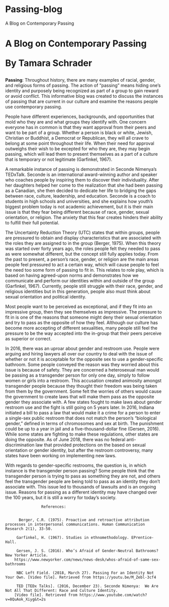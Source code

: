 # Passing-blog


<!DOCTYPE html>
<html lang="en">
    <head>
        <meta charset="UTF-8"/>
		<meta name="keywords" content =""/>
		<meta name="viewport" content="width=device-width, initial-scale=1.0" />
        A Blog on Contemporary Passing
        <link rel="stylesheet" href="Blog_Stylesheet.css">
    </head>
    <body>
        <div id="heading">
            <h1>
                A Blog on Contemporary Passing <p>By Tamara Schrader</p>
            </h1>
        </div>
        <article>
            <p><b>Passing</b>: Throughout history, there are many examples of racial, gender, and religious forms of passing. The action of “passing” means hiding one’s identity and purposely being recognized as part of a group to gain reward or avoid conflict.  This informative blog was created to discuss the instances of passing that are current in our culture and examine the reasons people use contemporary passing. </p>
            <p>People have different experiences, backgrounds, and opportunities that mold who they are and what groups they identify with. One concern everyone has in common is that they want approval from their peers and want to be part of a group. Whether a person is black or white, Jewish, Christian or Buddhist, a Democrat or Republican, they will all crave to belong at some point throughout their life. When their need for approval outweighs their wish to be excepted for who they are, they may begin passing, which will lead them to present themselves as a part of a culture that is temporary or not legitimate (Garfinkel, 1967).</p>
            <p>A remarkable instance of passing is demonstrated in Seconde Nimenya’s TEDxTalk. Seconde is an international award-winning author and speaker who coaches people by inspiring them to discover their individuality. After her daughters helped her come to the realization that she had been passing as a Canadian, she then decided to dedicate her life to bridging the gaps between race, culture, leadership, and education. Seconde is a coach to students in high schools and universities, and she explains how youth’s biggest problem today is not academic achievement, but it is their main issue is that they fear being different because of race, gender, sexual orientation, or religion. The anxiety that this fear creates hinders their ability to fulfill their full potential.  </p>
            <p>The Uncertainty Reduction Theory (UTC) states that within groups, people are pressured to obtain and display characteristics that are associated with the roles they are assigned to in the group (Berger, 1975). When this theory was started over forty years ago, the roles people felt they needed to pass as were somewhat different, but the concept still fully applies today. From the past to present, a person’s race, gender, or religion are the main areas people feel pressured to act a certain way, which will cause people to feel the need too some form of passing to fit in. This relates to role play, which is based on having agreed-upon norms and demonstrates how we communicate and perform our identities within and outside of the group (Garfinkel, 1967). Currently, people still struggle with their race, gender, and religious identities but in this generation, people also must think about sexual orientation and political identity.  </p>
            <p>Most people want to be perceived as exceptional, and if they fit into an impressive group, then they see themselves as impressive. The pressure to fit in is one of the reasons that someone might deny their sexual orientation and try to pass as the opposite of how they feel. Although our culture has become more accepting of different sexualities, many people still feel the pressure to be the way accepted into the in-group that their peers perceive as superior or correct.</p>
            <p>In 2016, there was an uproar about gender and restroom use. People were arguing and hiring lawyers all over our country to deal with the issue of whether or not it is acceptable for the opposite sex to use a gender-specific bathroom. Some people conveyed the reason was they worried about this issue is because of safety. They are concerned a heterosexual man would be passing as a transgender person for only one day, simply to follow women or girls into a restroom. This accusation created animosity amongst transgender people because they thought their freedom was being taken from them by the government. Some felt the worries of others would cause the government to create laws that will make them pass as the opposite gender they associate with. A few states fought to make laws about gender restroom use and the fight is still going on 5 years later. In 2016, Indiana initiated a bill to pass a law that would make it a crime for a person to enter a single-sex public restroom that does not match the person’s “biological gender,” defined in terms of chromosomes and sex at birth. The punishment could be up to a year in jail and a five-thousand-dollar fine (Gersen, 2016).  While some states are fighting to make these regulations, other states are doing the opposite. As of June 2018, there was no federal anti-discrimination law that provided protections on the based on  sexual orientation or gender identity, but after the restroom controversy, many states have been working on implementing new laws.  </p>
            <p>With regards to gender-specific restrooms, the question is, in which instance is the transgender person passing? Some people think that the transgender person is trying to pass as something they are not, and others feel the transgender people are being told to pass as an identity they don’t associate with. This issue led to thousands of lawsuits and is an ongoing issue. Reasons for passing as a different identity may have changed over the 100 years, but it is still a worry for today’s society.   </p>
            
            
                    References:
          
                
          Berger, C.R. (1975). Proactive and retroactive attribution processes in interpersonal communications. Human Communication Research 2(1), 33-50. 
                           
         Garfinkel, H. (1967). Studies in ethnomethodology. EPrentice-Hall. 
                
         Gersen, J. S. (2016). Who’s Afraid of Gender-Neutral Bathrooms? New Yorker Article.
		https://www.newyorker.com/news/news-desk/whos-afraid-of-same-sex-bathrooms 
                
         NBC Left Field. (2018, March 27). Passing For an Identity Not Your Own. [Video file]. Retrieved from https://youtu.be/M_Zebl-3cf4 
                
         TED [TEDx Talks]. (2016, December 23). Seconde Nimenya:  We Are Not All That Different: Race and Culture Identity.
		[Video file]. Retrieved from https://www.youtube.com/watch?v=8QuAok_Xiyg&t=2s 
